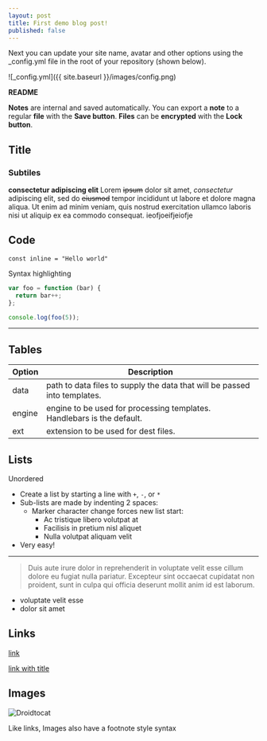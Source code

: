 ```yaml
---
layout: post
title: First demo blog post!
published: false
---
```


Next you can update your site name, avatar and other options using the _config.yml file in the root of your repository (shown below).

![_config.yml]({{ site.baseurl }}/images/config.png)



**README**

**Notes** are internal and saved automatically.
You can export a **note** to a regular **file** with the **Save button**.
**Files** can be **encrypted** with the **Lock button**.



## Title
### Subtiles

**consectetur adipiscing elit**
Lorem ~~ipsum~~ dolor sit amet, *consectetur* adipiscing elit, sed do ~~eiusmod~~ tempor incididunt ut labore et dolore magna aliqua. Ut enim ad minim veniam, quis nostrud exercitation ullamco laboris nisi ut aliquip ex ea commodo consequat. ieofjoeifjeiofje


## Code
`const inline = "Hello world"`

Syntax highlighting

```javascript
var foo = function (bar) {
  return bar++;
};

console.log(foo(5));
```

---
## Tables

| Option | Description |
| ------ | ----------- |
| data   | path to data files to supply the data that will be passed into templates. |
| engine | engine to be used for processing templates. Handlebars is the default. |
| ext    | extension to be used for dest files. |
## Lists

Unordered

+ Create a list by starting a line with `+`, `-`, or `*`
+ Sub-lists are made by indenting 2 spaces:
  - Marker character change forces new list start:
    * Ac tristique libero volutpat at
    + Facilisis in pretium nisl aliquet
    - Nulla volutpat aliquam velit
+ Very easy!

---

> Duis aute irure dolor in reprehenderit in voluptate velit esse cillum dolore eu fugiat nulla pariatur. Excepteur sint occaecat cupidatat non proident, sunt in culpa qui officia deserunt mollit anim id est laborum.

* voluptate velit esse
* dolor sit amet 



## Links

[link](https://znote.lagrede.fr)

[link with title](https://znote.lagrede.fr "title text!")



## Images

![Droidtocat](https://octodex.github.com/images/droidtocat.png "The Droidtocat")

Like links, Images also have a footnote style syntax




